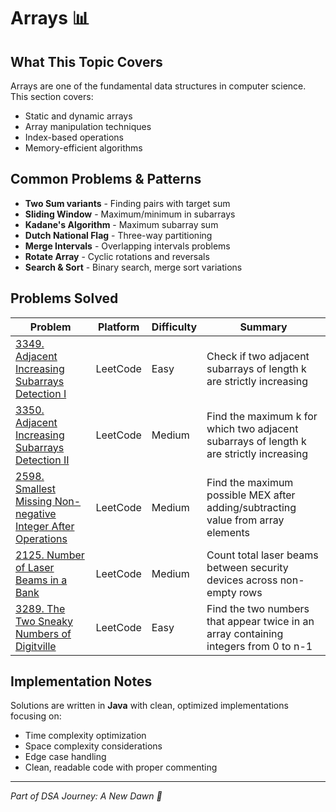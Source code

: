 # Arrays 📊

## What This Topic Covers
Arrays are one of the fundamental data structures in computer science. This section covers:
- Static and dynamic arrays
- Array manipulation techniques
- Index-based operations
- Memory-efficient algorithms

## Common Problems & Patterns
- **Two Sum variants** - Finding pairs with target sum
- **Sliding Window** - Maximum/minimum in subarrays
- **Kadane's Algorithm** - Maximum subarray sum
- **Dutch National Flag** - Three-way partitioning
- **Merge Intervals** - Overlapping intervals problems
- **Rotate Array** - Cyclic rotations and reversals
- **Search & Sort** - Binary search, merge sort variations

## Problems Solved

| Problem | Platform | Difficulty | Summary |
|---------|----------|------------|----------|
| [3349. Adjacent Increasing Subarrays Detection I](./AdjacentIncreasingSubarrays.java) | LeetCode | Easy | Check if two adjacent subarrays of length k are strictly increasing |
| [3350. Adjacent Increasing Subarrays Detection II](./AdjacentIncreasingSubarraysII.java) | LeetCode | Medium | Find the maximum k for which two adjacent subarrays of length k are strictly increasing |
| [2598. Smallest Missing Non-negative Integer After Operations](./SmallestMissingNonNegativeIntegerAfterOperations.java) | LeetCode | Medium | Find the maximum possible MEX after adding/subtracting value from array elements |
| [2125. Number of Laser Beams in a Bank](./NumberOfLaserBeamsInABank.java) | LeetCode | Medium | Count total laser beams between security devices across non-empty rows |
| [3289. The Two Sneaky Numbers of Digitville](./TheTwoSneakyNumbersofDigitville.java) | LeetCode | Easy | Find the two numbers that appear twice in an array containing integers from 0 to n-1 |

## Implementation Notes
Solutions are written in **Java** with clean, optimized implementations focusing on:
- Time complexity optimization
- Space complexity considerations  
- Edge case handling
- Clean, readable code with proper commenting

---
*Part of DSA Journey: A New Dawn 🌅*
